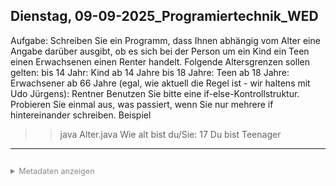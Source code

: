 ﻿## Dienstag, 09-09-2025_Programiertechnik_WED

Aufgabe:
Schreiben Sie ein Programm, dass Ihnen abhängig vom Alter eine Angabe darüber ausgibt, ob es sich bei der
 Person um
 ein Kind
 ein Teen
 einen Erwachsenen
 einen Renter
 handelt.
 Folgende Altersgrenzen sollen gelten:
 bis 14 Jahr: Kind
 ab 14 Jahre bis 18 Jahre: Teen
 ab 18 Jahre: Erwachsener
 ab 66 Jahre (egal, wie aktuell die Regel ist - wir haltens mit Udo Jürgens): Rentner
 Benutzen Sie bitte eine 
if-else-Kontrollstruktur.
 Probieren Sie einmal aus, was passiert, wenn Sie nur mehrere 
if
 hintereinander schreiben.
 Beispiel
 >> java Alter.java
 Wie alt bist du/Sie: 17
 Du bist Teenager

---
<details style="margin-top: 2em;">
<summary style="font-size: 0.9em; color: #888;">Metadaten anzeigen</summary>
<p style="font-size: 0.85em; color: grey;">
Teil der FIAE-Umschulung (2025â€“2027) am BFW Muehlenbeck.<br>
Diese Mitschrift entstand im Unterricht am 09.09.2025 mit WED.<br>
Sie basiert auf gemeinsam erarbeiteten Inhalten und ergÃ¤nzenden Uebungsbeispielen vom 09.09.2025.<br><br>
Die Version wurde inhaltlich Ã¼berarbeitet, strukturell optimiert und technisch ergÃ¤nzt,<br>
um Lernerfolg, Pruefungsrelevanz und Nachvollziehbarkeit zu foerdern.<br><br>
Oeffentlich dokumentiert zur Wiederholung, Pruefungsvorbereitung und als Orientierungshilfe fuer Dritte.<br><br>
Quelle: Eigene Mitschrift & Unterrichtsinhalte<br>
Autor: Sean Conroy<br>
Lizenz: <a href="https://creativecommons.org/licenses/by-nc-sa/4.0/" target="_blank">CC BY-NC-SA 4.0</a>
</p>
</details>